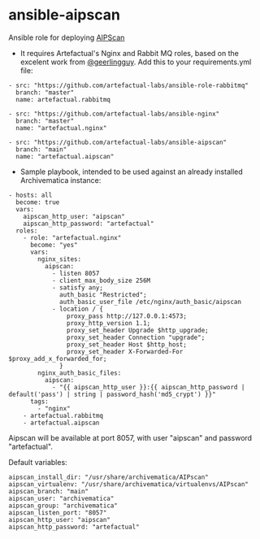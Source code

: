 # ansible-aipscan

Ansible role for deploying [AIPScan](https://github.com/artefactual-labs/AIPScan)

- It requires Artefactual's Nginx and Rabbit MQ roles, based on the excelent work from [@geerlingguy](https://github.com/geerlingguy). Add this to your requirements.yml file:


```
- src: "https://github.com/artefactual-labs/ansible-role-rabbitmq"
  branch: "master"
  name: artefactual.rabbitmq
  
- src: "https://github.com/artefactual-labs/ansible-nginx"
  branch: "master"
  name: "artefactual.nginx"

- src: "https://github.com/artefactual-labs/ansible-aipscan"
  branch: "main"
  name: "artefactual.aipscan"

```

- Sample playbook, intended to be used against an already installed Archivematica instance:

```
- hosts: all
  become: true
  vars:
    aipscan_http_user: "aipscan"
    aipscan_http_password: "artefactual"
  roles:
    - role: "artefactual.nginx"
      become: "yes"
      vars:
        nginx_sites:
          aipscan:
            - listen 8057
            - client_max_body_size 256M
            - satisfy any;
              auth_basic "Restricted";
              auth_basic_user_file /etc/nginx/auth_basic/aipscan
            - location / {
                proxy_pass http://127.0.0.1:4573;
                proxy_http_version 1.1;
                proxy_set_header Upgrade $http_upgrade;
                proxy_set_header Connection "upgrade";
                proxy_set_header Host $http_host;
                proxy_set_header X-Forwarded-For $proxy_add_x_forwarded_for;
              }
        nginx_auth_basic_files:
          aipscan:
            - "{{ aipscan_http_user }}:{{ aipscan_http_password | default('pass') | string | password_hash('md5_crypt') }}"
      tags:
        - "nginx"
    - artefactual.rabbitmq
    - artefactual.aipscan
```

Aipscan will be available at  port 8057, with user "aipscan" and password "artefactual".


Default variables:
```
aipscan_install_dir: "/usr/share/archivematica/AIPscan"
aipscan_virtualenv: "/usr/share/archivematica/virtualenvs/AIPscan"
aipscan_branch: "main"
aipscan_user: "archivematica"
aipscan_group: "archivematica"
aipscan_listen_port: "8057"
aipscan_http_user: "aipscan"
aipscan_http_password: "artefactual"
```
